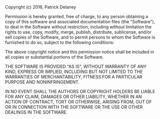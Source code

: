 Copyright (c) 2016, Patrick Delaney

Permission is hereby granted, free of charge, to any person obtaining a copy of this software and associated documentation 
files (the "Software"), to deal in the Software without restriction, including without limitation the rights to use, copy, 
modify, merge, publish, distribute, sublicense, and/or sell copies of the Software, and to permit persons to whom the 
Software is furnished to do so, subject to the following conditions:

The above copyright notice and this permission notice shall be included in all copies or substantial portions of the Software.

THE SOFTWARE IS PROVIDED "AS IS", WITHOUT WARRANTY OF ANY KIND, EXPRESS OR IMPLIED, INCLUDING BUT NOT LIMITED TO THE 
WARRANTIES OF MERCHANTABILITY, FITNESS FOR A PARTICULAR PURPOSE AND NONINFRINGEMENT. 

IN NO EVENT SHALL THE AUTHORS OR COPYRIGHT HOLDERS BE LIABLE FOR ANY CLAIM, DAMAGES OR OTHER LIABILITY, 
WHETHER IN AN ACTION OF CONTRACT, TORT OR OTHERWISE, ARISING FROM, OUT OF OR IN CONNECTION WITH THE SOFTWARE OR THE USE 
OR OTHER DEALINGS IN THE SOFTWARE.
